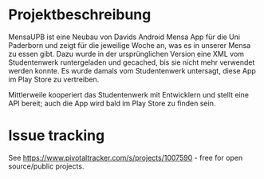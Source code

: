 # Projektbeschreibung

MensaUPB ist eine Neubau von Davids Android Mensa App für die Uni Paderborn und zeigt für die jeweilige Woche an, was es in unserer Mensa zu essen gibt. Dazu wurde in der ursprünglichen Version eine XML vom Studentenwerk runtergeladen und gecached, bis sie nicht mehr verwendet werden konnte. Es wurde damals vom Studentenwerk untersagt, diese App im Play Store zu vertreiben.

Mittlerweile kooperiert das Studentenwerk mit Entwicklern und stellt eine API bereit; auch die App wird bald im Play Store zu finden sein.

# Issue tracking

See https://www.pivotaltracker.com/s/projects/1007590 - free for open source/public projects.

